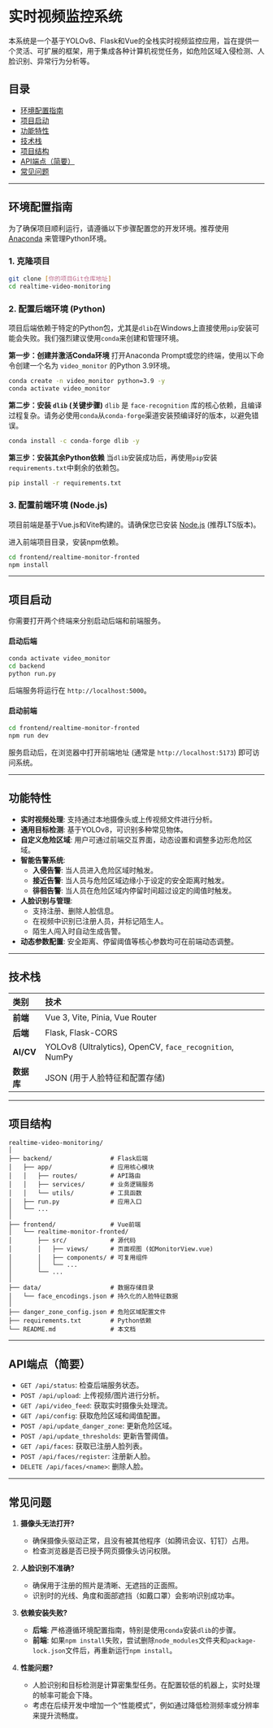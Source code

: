 # 实时视频监控系统

本系统是一个基于YOLOv8、Flask和Vue的全栈实时视频监控应用，旨在提供一个灵活、可扩展的框架，用于集成各种计算机视觉任务，如危险区域入侵检测、人脸识别、异常行为分析等。

## 目录
- [环境配置指南](#环境配置指南)
- [项目启动](#项目启动)
- [功能特性](#功能特性)
- [技术栈](#技术栈)
- [项目结构](#项目结构)
- [API端点（简要）](#api端点简要)
- [常见问题](#常见问题)

---

## 环境配置指南

为了确保项目顺利运行，请遵循以下步骤配置您的开发环境。推荐使用 [Anaconda](https://www.anaconda.com/products/distribution) 来管理Python环境。

### 1. 克隆项目

```bash
git clone [你的项目Git仓库地址]
cd realtime-video-monitoring
```

### 2. 配置后端环境 (Python)

项目后端依赖于特定的Python包，尤其是`dlib`在Windows上直接使用`pip`安装可能会失败。我们强烈建议使用`conda`来创建和管理环境。

**第一步：创建并激活Conda环境**
打开Anaconda Prompt或您的终端，使用以下命令创建一个名为 `video_monitor` 的Python 3.9环境。

```bash
conda create -n video_monitor python=3.9 -y
conda activate video_monitor
```

**第二步：安装 `dlib` (关键步骤)**
`dlib` 是 `face-recognition` 库的核心依赖，且编译过程复杂。请务必使用`conda`从`conda-forge`渠道安装预编译好的版本，以避免错误。

```bash
conda install -c conda-forge dlib -y
```

**第三步：安装其余Python依赖**
当`dlib`安装成功后，再使用`pip`安装`requirements.txt`中剩余的依赖包。

```bash
pip install -r requirements.txt
```

### 3. 配置前端环境 (Node.js)

项目前端是基于Vue.js和Vite构建的。请确保您已安装 [Node.js](https://nodejs.org/) (推荐LTS版本)。

进入前端项目目录，安装npm依赖。

```bash
cd frontend/realtime-monitor-fronted
npm install
```

---

## 项目启动

你需要打开两个终端来分别启动后端和前端服务。

#### 启动后端

```bash
conda activate video_monitor
cd backend
python run.py
```
后端服务将运行在 `http://localhost:5000`。

#### 启动前端

```bash
cd frontend/realtime-monitor-fronted
npm run dev
```
服务启动后，在浏览器中打开前端地址 (通常是 `http://localhost:5173`) 即可访问系统。

---

## 功能特性

- **实时视频处理**: 支持通过本地摄像头或上传视频文件进行分析。
- **通用目标检测**: 基于YOLOv8，可识别多种常见物体。
- **自定义危险区域**: 用户可通过前端交互界面，动态设置和调整多边形危险区域。
- **智能告警系统**:
    - **入侵告警**: 当人员进入危险区域时触发。
    - **接近告警**: 当人员与危险区域边缘小于设定的安全距离时触发。
    - **徘徊告警**: 当人员在危险区域内停留时间超过设定的阈值时触发。
- **人脸识别与管理**:
    - 支持注册、删除人脸信息。
    - 在视频中识别已注册人员，并标记陌生人。
    - 陌生人闯入时自动生成告警。
- **动态参数配置**: 安全距离、停留阈值等核心参数均可在前端动态调整。

---

## 技术栈

| 类别       | 技术                               |
| :--------- | :--------------------------------- |
| **前端**   | Vue 3, Vite, Pinia, Vue Router     |
| **后端**   | Flask, Flask-CORS                  |
| **AI/CV**  | YOLOv8 (Ultralytics), OpenCV, `face_recognition`, NumPy |
| **数据库** | JSON (用于人脸特征和配置存储)      |

---

## 项目结构
```
realtime-video-monitoring/
│
├── backend/                # Flask后端
│   ├── app/                # 应用核心模块
│   │   ├── routes/         # API路由
│   │   ├── services/       # 业务逻辑服务
│   │   └── utils/          # 工具函数
│   ├── run.py              # 应用入口
│   └── ...
│
├── frontend/               # Vue前端
│   └── realtime-monitor-fronted/
│       ├── src/            # 源代码
│       │   ├── views/      # 页面视图 (如MonitorView.vue)
│       │   ├── components/ # 可复用组件
│       │   └── ...
│       └── ...
│
├── data/                   # 数据存储目录
│   └── face_encodings.json # 持久化的人脸特征数据
│
├── danger_zone_config.json # 危险区域配置文件
├── requirements.txt        # Python依赖
└── README.md               # 本文档
```

---

## API端点（简要）

- `GET /api/status`: 检查后端服务状态。
- `POST /api/upload`: 上传视频/图片进行分析。
- `GET /api/video_feed`: 获取实时摄像头处理流。
- `GET /api/config`: 获取危险区域和阈值配置。
- `POST /api/update_danger_zone`: 更新危险区域。
- `POST /api/update_thresholds`: 更新告警阈值。
- `GET /api/faces`: 获取已注册人脸列表。
- `POST /api/faces/register`: 注册新人脸。
- `DELETE /api/faces/<name>`: 删除人脸。

---

## 常见问题

1. **摄像头无法打开?**
   - 确保摄像头驱动正常，且没有被其他程序（如腾讯会议、钉钉）占用。
   - 检查浏览器是否已授予网页摄像头访问权限。

2. **人脸识别不准确?**
   - 确保用于注册的照片是清晰、无遮挡的正面照。
   - 识别时的光线、角度和面部遮挡（如戴口罩）会影响识别成功率。

3. **依赖安装失败?**
   - **后端**: 严格遵循环境配置指南，特别是使用`conda`安装`dlib`的步骤。
   - **前端**: 如果`npm install`失败，尝试删除`node_modules`文件夹和`package-lock.json`文件后，再重新运行`npm install`。

4. **性能问题?**
   - 人脸识别和目标检测是计算密集型任务。在配置较低的机器上，实时处理的帧率可能会下降。
   - 考虑在后续开发中增加一个“性能模式”，例如通过降低检测频率或分辨率来提升流畅度。
